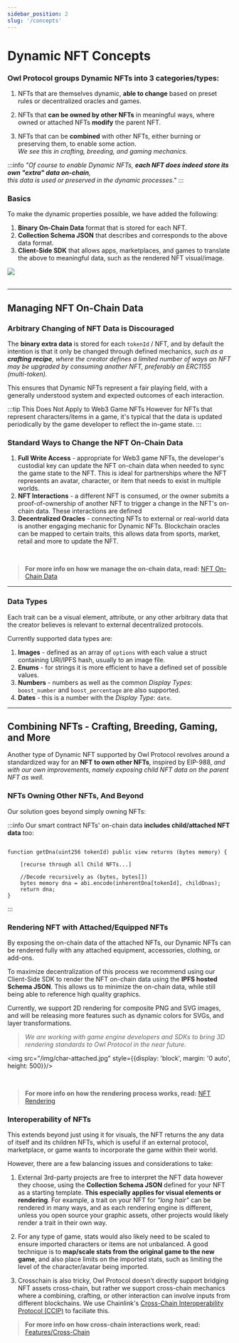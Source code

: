 ```yaml
---
sidebar_position: 2
slug: '/concepts'
---
```


# Dynamic NFT Concepts

### Owl Protocol groups Dynamic NFTs into 3 categories/types:

1. NFTs that are themselves dynamic, **able to change** based on preset rules or decentralized oracles and games.

2. NFTs that **can be owned by other NFTs** in meaningful ways, where owned or attached NFTs **modify** the parent NFT.

3. NFTs that can be **combined** with other NFTs, either burning or preserving them, to enable some action.<br/>*We see this in crafting, breeding, and gaming mechanics.*

:::info
*"Of course to enable Dynamic NFTs, **each NFT does indeed store its own "extra" data on-chain**,<br/>this data is used or preserved in the dynamic processes."*
:::

### Basics

To make the dynamic properties possible, we have added the following:

1. **Binary On-Chain Data** format that is stored for each NFT.
2. **Collection Schema JSON** that describes and corresponds to the above data format.
3. **Client-Side SDK** that allows apps, marketplaces, and games to translate the above to meaningful data, such as the rendered NFT visual/image.

<img src="/img/basics-1-v4.jpg"/>

<br/>
<br/>

---

## Managing NFT On-Chain Data

### Arbitrary Changing of NFT Data is Discouraged

The **binary extra data** is stored for each `tokenId` / NFT, and by default the intention is that it only be changed through defined mechanics,
*such as a **crafting recipe**, where the creator defines a limited number of ways an NFT may be upgraded by consuming another NFT, preferably an ERC1155 (multi-token).*

This ensures that Dynamic NFTs represent a fair playing field, with a generally understood system and expected outcomes of each interaction.

:::tip This Does Not Apply to Web3 Game NFTs
However for NFTs that represent characters/items in a game, it's typical that the data is updated periodically by the game developer to reflect the in-game state.
:::

### Standard Ways to Change the NFT On-Chain Data

1. **Full Write Access** - appropriate for Web3 game NFTs, the developer's custodial key can update the NFT on-chain data when needed to sync the game state to the NFT.
    This is ideal for partnerships where the NFT represents an avatar, character, or item that needs to exist in multiple worlds.
2. **NFT Interactions** - a different NFT is consumed, or the owner submits a proof-of-ownership of another NFT to trigger a change in the NFT's on-chain data.
    These interactions are defined
3. **Decentralized Oracles** - connecting NFTs to external or real-world data is another engaging mechanic for Dynamic NFTs. Blockchain oracles can
    be mapped to certain traits, this allows data from sports, market, retail and more to update the NFT.

<br/>

> **For more info on how we manage the on-chain data, read:** [NFT On-Chain Data](/contracts/concepts/onchain_data)

---

### Data Types

Each trait can be a visual element, attribute, or any other arbitrary data that the creator believes is relevant to external decentralized protocols.

Currently supported data types are:

1. **Images** - defined as an array of `options` with each value a struct containing URI/IPFS hash, usually to an image file.
2. **Enums** - for strings it is more efficient to have a defined set of possible values.
3. **Numbers** - numbers as well as the common *Display Types*: `boost_number` and `boost_percentage` are also supported.
4. **Dates** - this is a number with the *Display Type*: `date`.

---

## Combining NFTs - Crafting, Breeding, Gaming, and More

Another type of Dynamic NFT supported by Owl Protocol revolves around a standardized way for an **NFT to own other NFTs**, inspired by EIP-988,
*and with our own improvements, namely exposing child NFT data on the parent NFT as well.*

### NFTs Owning Other NFTs, And Beyond

Our solution goes beyond simply owning NFTs:

:::info
Our smart contract NFTs' on-chain data **includes child/attached NFT data** too:

```

function getDna(uint256 tokenId) public view returns (bytes memory) {

    [recurse through all Child NFTs...]

    //Decode recursively as (bytes, bytes[])
    bytes memory dna = abi.encode(inherentDna[tokenId], childDnas);
    return dna;
}
```
:::

### Rendering NFT with Attached/Equipped NFTs

By exposing the on-chain data of the attached NFTs, our Dynamic NFTs can be rendered fully with any attached equipment, accessories, clothing, or add-ons.

To maximize decentralization of this process we recommend using our Client-Side SDK to render the NFT on-chain data using the **IPFS hosted Schema JSON**.
This allows us to minimize the on-chain data, while still being able to reference high quality graphics.

Currently, we support 2D rendering for composite PNG and SVG images, and will be releasing more features such as dynamic colors for SVGs, and layer transformations.

> *We are working with game engine developers and SDKs to bring 3D rendering standards to Owl Protocol in the near future.*

<img src="/img/char-attached.jpg" style={{display: 'block', margin: '0 auto', height: 500}}/>

<br/>

> **For more info on how the rendering process works, read:** [NFT Rendering](/contracts/concepts/rendering)

### Interoperability of NFTs

This extends beyond just using it for visuals, the NFT returns the any data of itself and its children NFTs, which is useful if an external protocol, marketplace,
or game wants to incorporate the game within their world.

However, there are a few balancing issues and considerations to take:

1. External 3rd-party projects are free to interpret the NFT data however they choose, using the **Collection Schema JSON** defined for your NFT as a starting template.
    **This especially applies for visual elements or rendering**. For example, a trait on your NFT for *"long hair"* can be rendered in many ways, and as each rendering
    engine is different, unless you open source your graphic assets, other projects would likely render a trait in their own way.

2. For any type of game, stats would also likely need to be scaled to ensure imported characters or items are not unbalanced.
    A good technique is to **map/scale stats from the original game to the new game**, and also place limits on the imported stats,
    such as limiting the level of the character/avatar being imported.

3. Crosschain is also tricky, Owl Protocol doesn't directly support bridging NFT assets cross-chain, but rather we support
    cross-chain mechanics where a combining, crafting, or other interaction can involve inputs from different blockchains.
    We use Chainlink's [Cross-Chain Interoperability Protocol (CCIP)](https://chain.link/cross-chain) to faciliate this.


> **For more info on how cross-chain interactions work, read:** [Features/Cross-Chain](/contracts/features/crosschain)
